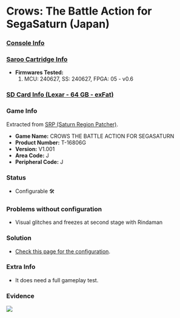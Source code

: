 # Crows: The Battle Action for SegaSaturn (Japan)

### [Console Info](../../../../../Info/Consoles/VA13/README.md)

### [Saroo Cartridge Info](../../../../../Info/Cartridges/RetroGameParadiseStore/1.32F/README.md)

- <b>Firmwares Tested:</b>
  1. MCU: 240627, SS: 240627, FPGA: 05 - v0.6

### [SD Card Info (Lexar - 64 GB - exFat)](../../../../../Info/SdCards/Lexar/64GB/exfat/README.md)

### Game Info

Extracted from [SRP (Saturn Region Patcher)](https://segaxtreme.net/resources/saturn-region-patcher.81/download).

- <b>Game Name:</b> CROWS THE BATTLE ACTION FOR SEGASATURN
- <b>Product Number:</b> T-16806G
- <b>Version:</b> V1.001
- <b>Area Code:</b> J
- <b>Peripheral Code:</b> J

### Status

- Configurable :hammer_and_wrench:

### Problems without configuration

- Visual glitches and freezes at second stage with Rindaman

### Solution

- [Check this page for the configuration](https://github.com/williamdsw/saroo-configuration-list/blob/master/Regions/Retails/Japan/T-16806G/README.md).

### Extra Info

- It does need a full gameplay test.

### Evidence

[![](https://img.youtube.com/vi/bKRZocULtmM/0.jpg)](https://www.youtube.com/watch?v=bKRZocULtmM)
